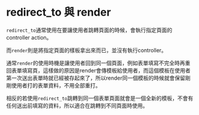 # redirect_to 與 render

`redirect_to`通常使用在要讓使用者跳轉頁面的時候，會執行指定頁面的controller action。

而`render`則是將指定頁面的樣板拿出來而已，並沒有執行controller。

通常`render`的使用時機是讓使用者回到同一個頁面，例如表單填寫不完全時再重回表單填寫頁，這樣做的原因是render會傳模板給使用者，而這個模板在使用者第一次送出表單時就已經被存起來了，所以render同一個模板的時候就會保留剛剛使用者打的表單資料，不用全部重打。

相反的若使用`redirect_to`跳轉到同一個表單頁面就會是一個全新的模板，不會有任何送出前填寫的資料，所以適合在跳轉到不同頁面時使用。
